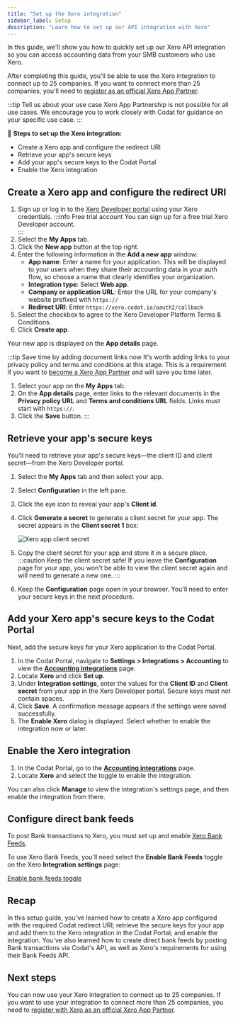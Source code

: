 ```yaml
---
title: "Set up the Xero integration"
sidebar_label: Setup
description: "Learn how to set up our API integration with Xero"
---
```


In this guide, we'll show you how to quickly set up our Xero API integration so you can access accounting data from your SMB customers who use Xero.

After completing this guide, you'll be able to use the Xero integration to connect up to 25 companies. If you want to connect more than 25 companies, you'll need to [register as an official Xero App Partner](/integrations/accounting/xero/xero-app-partner-program).

:::tip Tell us about your use case
Xero App Partnership is not possible for all use cases. We encourage you to work closely with Codat for guidance on your specific use case.
:::

🚀 **Steps to set up the Xero integration:**

- Create a Xero app and configure the redirect URI
- Retrieve your app's secure keys
- Add your app's secure keys to the Codat Portal
- Enable the Xero integration

## Create a Xero app and configure the redirect URI

1. Sign up or log in to the [Xero Developer portal](https://developer.xero.com/) using your Xero credentials.
   :::info Free trial account
   You can sign up for a free trial Xero Developer account.   
   :::
2. Select the **My Apps** tab.
2. Click the **New app** button at the top right.
3. Enter the following information in the **Add a new app** window:
   - **App name**: Enter a name for your application. This will be displayed to your users when they share their accounting data in your auth flow, so choose a name that clearly identifies your organization.
   - **Integration type**: Select **Web app**.
   - **Company or application URL**: Enter the URL for your company's website prefixed with `https://`
   - **Redirect URI**: Enter `https://xero.codat.io/oauth2/callback`
4. Select the checkbox to agree to the Xero Developer Platform Terms & Conditions.
5. Click **Create app**.

Your new app is displayed on the **App details** page.

:::tip Save time by adding document links now
It's worth adding links to your privacy policy and terms and conditions at this stage. This is a requirement if you want to [become a Xero App Partner](/integrations/accounting/xero/xero-app-partner-program) and will save you time later.

1. Select your app on the **My Apps** tab.
2. On the **App details** page, enter links to the relevant documents in the **Privacy policy URL** and **Terms and conditions URL** fields. Links must start with `https://`.
3. Click the **Save** button.
:::

## Retrieve your app's secure keys

You'll need to retrieve your app's secure keys&mdash;the client ID and client secret&mdash;from the Xero Developer portal.

1. Select the **My Apps** tab and then select your app.
2. Select **Configuration** in the left pane.
3. Click the eye icon to reveal your app's **Client id**.
4. Click **Generate a secret** to generate a client secret for your app. The secret appears in the **Client secret 1** box:

   ![Xero app client secret](/img/integrations/accounting/xero/xero_app-client-secret-1-field-obscured.png "The app configuration page in the Xero Developer portal showing a generated client secret.")

5. Copy the client secret for your app and store it in a secure place.
   :::caution Keep the client secret safe!
   If you leave the **Configuration** page for your app, you won't be able to view the client secret again and will need to generate a new one.
   :::
6. Keep the **Configuration** page open in your browser. You'll need to enter your secure keys in the next procedure.

## Add your Xero app's secure keys to the Codat Portal

Next, add the secure keys for your Xero application to the Codat Portal.

1. In the Codat Portal, navigate to **Settings > Integrations > Accounting** to view the [**Accounting integrations**](https://app.codat.io/settings/integrations/accounting) page.
2. Locate **Xero** and click **Set up**.
3. Under **Integration settings**, enter the values for the **Client ID** and **Client secret** from your app in the Xero Developer portal. Secure keys must not contain spaces.
4. Click **Save**. A confirmation message appears if the settings were saved successfully.
5. The **Enable Xero** dialog is displayed. Select whether to enable the integration now or later.

## Enable the Xero integration

1. In the Codat Portal, go to the [**Accounting integrations**](https://app.codat.io/settings/integrations/accounting) page.
2. Locate **Xero** and select the toggle to enable the integration.

You can also click **Manage** to view the integration's settings page, and then enable the integration from there.

## Configure direct bank feeds

To post Bank transactions to Xero, you must set up and enable [Xero Bank Feeds](/bank-feeds-api/xero-bank-feeds/).

To use Xero Bank Feeds, you'll need select the **Enable Bank Feeds** toggle on the Xero **Integration settings** page:

[Enable bank feeds toggle](/img/integrations/accounting/xero/xero_bank-feeds-toggle-enabled.png "The Xero Integration settings page with the Enable bank feeds toggle selected.")

## Recap

In this setup guide, you've learned how to create a Xero app configured with the required Codat redirect URI; retrieve the secure keys for your app and add them to the Xero integration in the Codat Portal; and enable the integration. You've also learned how to create direct bank feeds by posting Bank transactions via Codat's API, as well as Xero's requirements for using their Bank Feeds API.

## Next steps

You can now use your Xero integration to connect up to 25 companies. If you want to use your integration to connect more than 25 companies, you need to [register with Xero as an official Xero App Partner](/integrations/accounting/xero/xero-app-partner-program).
